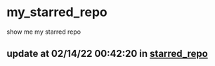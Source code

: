 # my_starred_repo
show me my starred repo

update at 02/14/22 00:42:20 in [starred_repo](./index.html)
---

